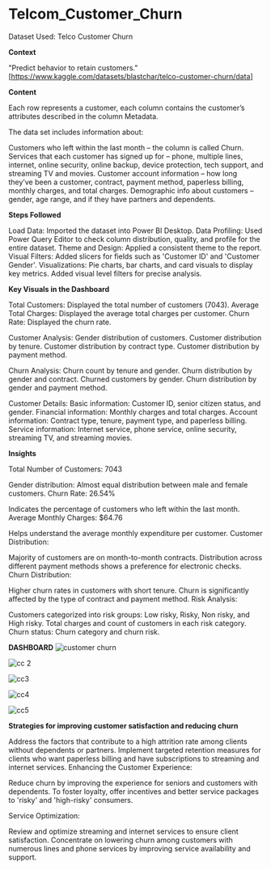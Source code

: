 # Telcom_Customer_Churn

Dataset Used: Telco Customer Churn

**Context**

"Predict behavior to retain customers." [https://www.kaggle.com/datasets/blastchar/telco-customer-churn/data]

**Content**

Each row represents a customer, each column contains the customer’s attributes described in the column Metadata.

The data set includes information about:

Customers who left within the last month – the column is called Churn.
Services that each customer has signed up for – phone, multiple lines, internet, online security, online backup, device protection, tech support, and streaming TV and movies.
Customer account information – how long they’ve been a customer, contract, payment method, paperless billing, monthly charges, and total charges.
Demographic info about customers – gender, age range, and if they have partners and dependents.

**Steps Followed**

Load Data: Imported the dataset into Power BI Desktop.
Data Profiling: Used Power Query Editor to check column distribution, quality, and profile for the entire dataset.
Theme and Design: Applied a consistent theme to the report.
Visual Filters: Added slicers for fields such as 'Customer ID' and 'Customer Gender'.
Visualizations:
Pie charts, bar charts, and card visuals to display key metrics.
Added visual level filters for precise analysis.

**Key Visuals in the Dashboard**

Total Customers: Displayed the total number of customers (7043).
Average Total Charges: Displayed the average total charges per customer.
Churn Rate: Displayed the churn rate.

Customer Analysis:
Gender distribution of customers.
Customer distribution by tenure.
Customer distribution by contract type.
Customer distribution by payment method.

Churn Analysis:
Churn count by tenure and gender.
Churn distribution by gender and contract.
Churned customers by gender.
Churn distribution by gender and payment method.

Customer Details:
Basic information: Customer ID, senior citizen status, and gender.
Financial information: Monthly charges and total charges.
Account information: Contract type, tenure, payment type, and paperless billing.
Service information: Internet service, phone service, online security, streaming TV, and streaming movies.

**Insights**

Total Number of Customers: 7043

Gender distribution: Almost equal distribution between male and female customers.
Churn Rate: 26.54%

Indicates the percentage of customers who left within the last month.
Average Monthly Charges: $64.76

Helps understand the average monthly expenditure per customer.
Customer Distribution:

Majority of customers are on month-to-month contracts.
Distribution across different payment methods shows a preference for electronic checks.
Churn Distribution:

Higher churn rates in customers with short tenure.
Churn is significantly affected by the type of contract and payment method.
Risk Analysis:

Customers categorized into risk groups: Low risky, Risky, Non risky, and High risky.
Total charges and count of customers in each risk category.
Churn status: Churn category and churn risk.

**DASHBOARD**
![customer churn](https://github.com/alishrach/Telcom_Customer_Churn/assets/153117728/6d16b1d1-d3bf-4094-98b6-475a9c50e521)

![cc 2](https://github.com/alishrach/Telcom_Customer_Churn/assets/153117728/803a2566-4e65-46b0-b9fe-ab27ef085512)

![cc3](https://github.com/alishrach/Telcom_Customer_Churn/assets/153117728/8f23f6fd-faa9-46d2-8741-41ce4dac5ff2)

![cc4](https://github.com/alishrach/Telcom_Customer_Churn/assets/153117728/83e88f0e-8c94-4348-84e1-895847a301a3)

![cc5](https://github.com/alishrach/Telcom_Customer_Churn/assets/153117728/0b740af5-5b69-4510-b101-5104428bc4fd)


**Strategies for improving customer satisfaction and reducing churn**

Address the factors that contribute to a high attrition rate among clients without dependents or partners.
Implement targeted retention measures for clients who want paperless billing and have subscriptions to streaming and internet services.
Enhancing the Customer Experience:

Reduce churn by improving the experience for seniors and customers with dependents.
To foster loyalty, offer incentives and better service packages to 'risky' and 'high-risky' consumers.

Service Optimization:

Review and optimize streaming and internet services to ensure client satisfaction.
Concentrate on lowering churn among customers with numerous lines and phone services by improving service availability and support.
